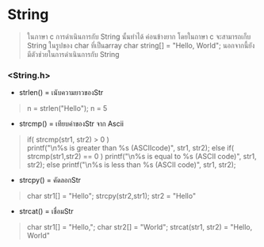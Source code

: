 # String #
> ในภาษา c การดำเนินการกับ String นั้นทำได้ ค่อนข้างยาก
> โดยในถาษา c จะสามารถเก็บ String ในรูปของ char ที่เป็นarray
> char string[] = "Hello, World";
> นอกจากนี้ยังมีตัวช่วยในการดำเนินการกับ String
### <String.h> ###

* strlen() = เนับความยาวของStr

> n = strlen("Hello");
> n = 5

* strcmp() = เทียบค่าของStr จาก Ascii

>if( strcmp(str1, str2) > 0 )                   
>	printf("\n%s is greater than %s (ASCIIcode)", str1, str2);
>else  if( strcmp(str1,str2) == 0 )
>	printf("\n%s is equal to %s (ASCII  code)", str1, str2);
>else
>	printf("\n%s is less than %s  (ASCII  code)", str1, str2); 

* strcpy() = คัดลอกStr
> char str1[] = "Hello";
> strcpy(str2,str1);
> str2 = "Hello"

* strcat() = เชื่อมStr
>  char str1[] = "Hello,";
>  char str2[] = "World";
>  strcat(str1, str2) = "Hello, World"